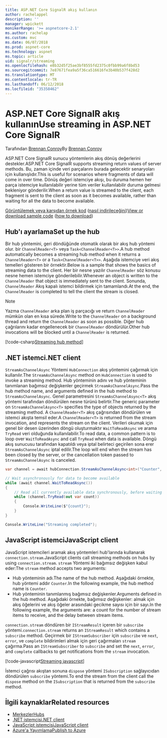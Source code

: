 ```yaml
---
title: ASP.NET Core SignalR akış kullanın
author: rachelappel
description: ''
manager: wpickett
monikerRange: '>= aspnetcore-2.1'
ms.author: rachelap
ms.custom: mvc
ms.date: 06/07/2018
ms.prod: aspnet-core
ms.technology: aspnet
ms.topic: article
uid: signalr/streaming
ms.openlocfilehash: e8b32d5f25ae3bf8555fd2375c0fbb99a6f8bd53
ms.sourcegitcommit: 7e87671fea9a5f36ca516616fe3b40b537f428d2
ms.translationtype: MT
ms.contentlocale: tr-TR
ms.lasthandoff: 06/12/2018
ms.locfileid: "35358462"
---
```

# <a name="use-streaming-in-aspnet-core-signalr"></a><span data-ttu-id="61d2f-102">ASP.NET Core SignalR akış kullanın</span><span class="sxs-lookup"><span data-stu-id="61d2f-102">Use streaming in ASP.NET Core SignalR</span></span>

<span data-ttu-id="61d2f-103">Tarafından [Brennan Conroy](https://github.com/BrennanConroy)</span><span class="sxs-lookup"><span data-stu-id="61d2f-103">By [Brennan Conroy](https://github.com/BrennanConroy)</span></span>

<span data-ttu-id="61d2f-104">ASP.NET Core SignalR sunucu yöntemlerin akış dönüş değerlerini destekler.</span><span class="sxs-lookup"><span data-stu-id="61d2f-104">ASP.NET Core SignalR supports streaming return values of server methods.</span></span> <span data-ttu-id="61d2f-105">Bu, zaman içinde veri parçalarını burada gelecektir senaryoları için kullanışlıdır.</span><span class="sxs-lookup"><span data-stu-id="61d2f-105">This is useful for scenarios where fragments of data will come in over time.</span></span> <span data-ttu-id="61d2f-106">Dönüş değeri istemciye akışı, bu duruma hemen her parça istemciye kullanılabilir yerine tüm veriler kullanılabilir duruma gelmesi bekleniyor gönderilir.</span><span class="sxs-lookup"><span data-stu-id="61d2f-106">When a return value is streamed to the client, each fragment is sent to the client as soon as it becomes available, rather than waiting for all the data to become available.</span></span>

<span data-ttu-id="61d2f-107">[Görüntülemek veya karşıdan örnek kod](https://github.com/aspnet/Docs/tree/live/aspnetcore/signalr/streaming/sample) ([nasıl indirileceğini](xref:tutorials/index#how-to-download-a-sample))</span><span class="sxs-lookup"><span data-stu-id="61d2f-107">[View or download sample code](https://github.com/aspnet/Docs/tree/live/aspnetcore/signalr/streaming/sample) ([how to download](xref:tutorials/index#how-to-download-a-sample))</span></span>

## <a name="set-up-the-hub"></a><span data-ttu-id="61d2f-108">Hub'ı ayarlama</span><span class="sxs-lookup"><span data-stu-id="61d2f-108">Set up the hub</span></span>

<span data-ttu-id="61d2f-109">Bir hub yöntemini, geri döndüğünde otomatik olarak bir akış hub yöntemi olur. bir `ChannelReader<T>` veya `Task<ChannelReader<T>>`.</span><span class="sxs-lookup"><span data-stu-id="61d2f-109">A hub method automatically becomes a streaming hub method when it returns a `ChannelReader<T>` or a `Task<ChannelReader<T>>`.</span></span> <span data-ttu-id="61d2f-110">Aşağıda istemciye veri akış temelleri gösteren bir örnektir.</span><span class="sxs-lookup"><span data-stu-id="61d2f-110">Below is a sample that shows the basics of streaming data to the client.</span></span> <span data-ttu-id="61d2f-111">Her bir nesne yazılır `ChannelReader` söz konusu nesne hemen istemciye gönderilebilir.</span><span class="sxs-lookup"><span data-stu-id="61d2f-111">Whenever an object is written to the `ChannelReader` that object is immediately sent to the client.</span></span> <span data-ttu-id="61d2f-112">Sonunda, `ChannelReader` Akış kapalı istemci bildirmek için tamamlandı.</span><span class="sxs-lookup"><span data-stu-id="61d2f-112">At the end, the `ChannelReader` is completed to tell the client the stream is closed.</span></span>

> [!NOTE]
> <span data-ttu-id="61d2f-113">Yazma `ChannelReader` arka plan iş parçacığı ve return `ChannelReader` mümkün olan en kısa sürede.</span><span class="sxs-lookup"><span data-stu-id="61d2f-113">Write to the `ChannelReader` on a background thread and return the `ChannelReader` as soon as possible.</span></span> <span data-ttu-id="61d2f-114">Diğer hub çağrılarını kadar engellenecek bir `ChannelReader` döndürülür.</span><span class="sxs-lookup"><span data-stu-id="61d2f-114">Other hub invocations will be blocked until a `ChannelReader` is returned.</span></span>

[!code-csharp[Streaming hub method](streaming/sample/hubs/streamhub.cs?range=10-34)]

## <a name="net-client"></a><span data-ttu-id="61d2f-115">.NET istemci</span><span class="sxs-lookup"><span data-stu-id="61d2f-115">.NET client</span></span>

<span data-ttu-id="61d2f-116">`StreamAsChannelAsync` Yöntemi `HubConnection` akış yöntemini çağırmak için kullanılır.</span><span class="sxs-lookup"><span data-stu-id="61d2f-116">The `StreamAsChannelAsync` method on `HubConnection` is used to invoke a streaming method.</span></span> <span data-ttu-id="61d2f-117">Hub yönteminin adını ve hub yönteminin tanımlanan bağımsız değişkenler geçirmek `StreamAsChannelAsync`.</span><span class="sxs-lookup"><span data-stu-id="61d2f-117">Pass the hub method name, and arguments defined in the hub method to `StreamAsChannelAsync`.</span></span> <span data-ttu-id="61d2f-118">Genel parametresini `StreamAsChannelAsync<T>` akış yöntemi tarafından döndürülen nesne türünü belirtir.</span><span class="sxs-lookup"><span data-stu-id="61d2f-118">The generic parameter on `StreamAsChannelAsync<T>` specifies the type of objects returned by the streaming method.</span></span> <span data-ttu-id="61d2f-119">A `ChannelReader<T>` akış çağrısından döndürülen ve istemci akışta temsil eder.</span><span class="sxs-lookup"><span data-stu-id="61d2f-119">A `ChannelReader<T>` is returned from the stream invocation, and represents the stream on the client.</span></span> <span data-ttu-id="61d2f-120">Verileri okumak için genel bir desen üzerinden döngü oluşturmaktır `WaitToReadAsync` ve arama `TryRead` veri olduğunda kullanılabilir.</span><span class="sxs-lookup"><span data-stu-id="61d2f-120">To read data, a common pattern is to loop over `WaitToReadAsync` and call `TryRead` when data is available.</span></span> <span data-ttu-id="61d2f-121">Döngü akış sunucusu tarafından kapatıldı veya iptal belirteci geçirilen sona erer `StreamAsChannelAsync` iptal edilir.</span><span class="sxs-lookup"><span data-stu-id="61d2f-121">The loop will end when the stream has been closed by the server, or the cancellation token passed to `StreamAsChannelAsync` is canceled.</span></span>

```csharp
var channel = await hubConnection.StreamAsChannelAsync<int>("Counter", 10, 500, CancellationToken.None);

// Wait asynchronously for data to become available
while (await channel.WaitToReadAsync())
{
    // Read all currently available data synchronously, before waiting for more data
    while (channel.TryRead(out var count))
    {
        Console.WriteLine($"{count}");
    }
}

Console.WriteLine("Streaming completed");
```

## <a name="javascript-client"></a><span data-ttu-id="61d2f-122">JavaScript istemci</span><span class="sxs-lookup"><span data-stu-id="61d2f-122">JavaScript client</span></span>

<span data-ttu-id="61d2f-123">JavaScript istemcileri aramak akış yöntemleri hub'larında kullanarak `connection.stream`.</span><span class="sxs-lookup"><span data-stu-id="61d2f-123">JavaScript clients call streaming methods on hubs by using `connection.stream`.</span></span> <span data-ttu-id="61d2f-124">`stream` Yöntemi iki bağımsız değişken kabul eder:</span><span class="sxs-lookup"><span data-stu-id="61d2f-124">The `stream` method accepts two arguments:</span></span>

* <span data-ttu-id="61d2f-125">Hub yönteminin adı.</span><span class="sxs-lookup"><span data-stu-id="61d2f-125">The name of the hub method.</span></span> <span data-ttu-id="61d2f-126">Aşağıdaki örnekte, hub yöntemi addır `Counter`.</span><span class="sxs-lookup"><span data-stu-id="61d2f-126">In the following example, the hub method name is `Counter`.</span></span>
* <span data-ttu-id="61d2f-127">Hub yönteminin tanımlanmış bağımsız değişkenler.</span><span class="sxs-lookup"><span data-stu-id="61d2f-127">Arguments defined in the hub method.</span></span> <span data-ttu-id="61d2f-128">Aşağıdaki örnekte, bağımsız değişkenler: almak için akış öğelerini ve akış öğeler arasındaki gecikme sayısı için bir sayı.</span><span class="sxs-lookup"><span data-stu-id="61d2f-128">In the following example, the arguments are: a count for the number of stream items to receive, and the delay between stream items.</span></span>

<span data-ttu-id="61d2f-129">`connection.stream` döndüren bir `IStreamResult` içeren bir `subscribe` yöntemi.</span><span class="sxs-lookup"><span data-stu-id="61d2f-129">`connection.stream` returns an `IStreamResult` which contains a `subscribe` method.</span></span> <span data-ttu-id="61d2f-130">Geçirmek bir `IStreamSubscriber` için `subscribe` ve `next`, `error`, ve `complete` bildirimleri almak için geri çağırmaları `stream` çağırma.</span><span class="sxs-lookup"><span data-stu-id="61d2f-130">Pass an `IStreamSubscriber` to `subscribe` and set the `next`, `error`, and `complete` callbacks to get notifications from the `stream` invocation.</span></span>

[!code-javascript[Streaming javascript](streaming/sample/wwwroot/js/stream.js?range=19-36)]

<span data-ttu-id="61d2f-131">İstemci çağrısı akıştan sonuna `dispose` yöntemi `ISubscription` sağlayıcıdan döndürülen `subscribe` yöntemi.</span><span class="sxs-lookup"><span data-stu-id="61d2f-131">To end the stream from the client call the `dispose` method on the `ISubscription` that is returned from the `subscribe` method.</span></span>

## <a name="related-resources"></a><span data-ttu-id="61d2f-132">İlgili kaynaklar</span><span class="sxs-lookup"><span data-stu-id="61d2f-132">Related resources</span></span>

* [<span data-ttu-id="61d2f-133">Merkezler</span><span class="sxs-lookup"><span data-stu-id="61d2f-133">Hubs</span></span>](xref:signalr/hubs)
* [<span data-ttu-id="61d2f-134">.NET istemcisi</span><span class="sxs-lookup"><span data-stu-id="61d2f-134">.NET client</span></span>](xref:signalr/dotnet-client)
* [<span data-ttu-id="61d2f-135">JavaScript istemcisi</span><span class="sxs-lookup"><span data-stu-id="61d2f-135">JavaScript client</span></span>](xref:signalr/javascript-client)
* [<span data-ttu-id="61d2f-136">Azure'a Yayımlama</span><span class="sxs-lookup"><span data-stu-id="61d2f-136">Publish to Azure</span></span>](xref:signalr/publish-to-azure-web-app)